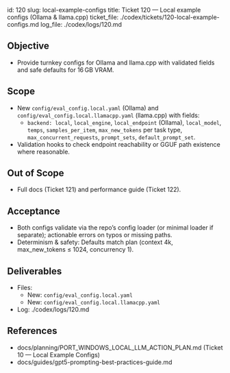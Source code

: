id: 120
slug: local-example-configs
title: Ticket 120 — Local example configs (Ollama & llama.cpp)
ticket_file: ./codex/tickets/120-local-example-configs.md
log_file: ./codex/logs/120.md

## Objective
- Provide turnkey configs for Ollama and llama.cpp with validated fields and safe defaults for 16 GB VRAM.

## Scope
- New `config/eval_config.local.yaml` (Ollama) and `config/eval_config.local.llamacpp.yaml` (llama.cpp) with fields:
  - `backend: local`, `local_engine`, `local_endpoint` (Ollama), `local_model`, `temps`, `samples_per_item`, `max_new_tokens` per task type, `max_concurrent_requests`, `prompt_sets`, `default_prompt_set`.
- Validation hooks to check endpoint reachability or GGUF path existence where reasonable.

## Out of Scope
- Full docs (Ticket 121) and performance guide (Ticket 122).

## Acceptance
- Both configs validate via the repo’s config loader (or minimal loader if separate); actionable errors on typos or missing paths.
- Determinism & safety: Defaults match plan (context 4k, max_new_tokens ≤ 1024, concurrency 1).

## Deliverables
- Files:
  - New: `config/eval_config.local.yaml`
  - New: `config/eval_config.local.llamacpp.yaml`
- Log: ./codex/logs/120.md

## References
- docs/planning/PORT_WINDOWS_LOCAL_LLM_ACTION_PLAN.md (Ticket 10 — Local Example Configs)
- docs/guides/gpt5-prompting-best-practices-guide.md
